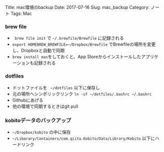 Title: mac環境のbackup
Date: 2017-07-16
Slug: mac_backup
Category: ノート
Tags: Mac

### brew file

- ` brew file init` で `~/.brewfile/Brewfile` に記録される
- `export HOMEBREW_BREWFILE=~/Dropbox/Brewfile` でBrewfileの場所を変更し、Dropboxと自動で同期
- `brew install mas`をしておくと、App Storeからインストールしたアプリケーションも記録される

### dotfiles
- ドットファイルを ` ~/dotfiles` 以下に保存し
- 元の場所へシンボリックリンク `ln -sf ~/dotfiles/.bashrc ~/.bashrc`
- Githubにあげる
- 他の環境で同期するときはgit pull

### kobitoデータのバックアップ
- `~/Dropbox/kobito` の中に保存
- `~/Libarary/Containers/com.qiita.Kobito/Data/Library/Kobito` 以下にハードリンク

